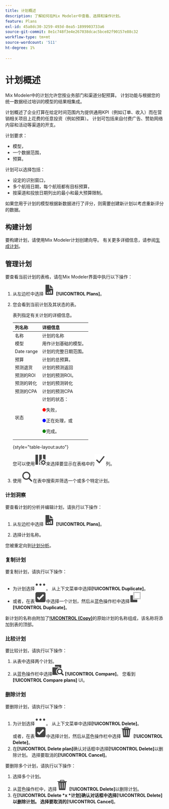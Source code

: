 ```yaml
---
title: 计划概述
description: 了解如何在Mix Modeler中查看、选择和操作计划。
feature: Plans
exl-id: 45a8dc30-3259-493d-8ea5-1899903733a6
source-git-commit: 8e1c748f3e4e267038dcac5bce82f90157e88c32
workflow-type: tm+mt
source-wordcount: '511'
ht-degree: 1%

---
```


# 计划概述

Mix Modeler中的计划允许您按业务部门和渠道分配预算。 计划功能与根据您的统一数据经过培训的模型的结果相集成。

计划概述了企业打算在给定时间范围内为提供通用KPI（例如订单、收入）而在营销相关项目上花费的任意投资（例如预算）。 计划可包括来自付费广告、赞助网络内容和活动等渠道的开支。

计划要求：

- 模型，
- 一个数据范围，
- 预算。

计划可以选择包括：

- 设定的识别窗口，
- 多个航班日期，每个航班都有目标预算，
- 按渠道和投放日期列出的最小和最大预算限制。

如果您用于计划的模型根据新数据进行了评分，则需要创建新计划以考虑重新评分的数据。


## 构建计划

要构建计划，请使用Mix Modeler计划创建向导。 有关更多详细信息，请参阅[生成计划](build.md)。

## 管理计划

要查看当前计划的表格，请在Mix Modeler界面中执行以下操作：

1. 从左边栏中选择![](/help/assets/icons/FileChart.svg) **[!UICONTROL Plans]**。

1. 您会看到当前计划及其状态的表。

   表列指定有关计划的详细信息。

   | 列名称 | 详细信息 |
   |---|---|
   | 名称 | 计划的名称 |
   | 模型 | 用作计划基础的模型。 |
   | Date range | 计划的完整日期范围。 |
   | 预算 | 计划的总预算。 |
   | 预测退货 | 计划的预测返回 |
   | 预测的ROI | 计划的预测ROI。 |
   | 预测的转化 | 计划的预测转化 |
   | 预测的CPA | 计划的预测CPA |
   | 状态 | 计划的状态： <p><span style="color:red">●</span>失败， <p><span style="color:blue">●</span>正在处理，或 <p><span style="color:green">●</span>完成。 |

   {style="table-layout:auto"}

   您可以使用![ColumnSetting](/help/assets/icons/ColumnSetting.svg)来选择要显示在表格中的![复选标记](/help/assets/icons/Checkmark.svg)列。

1. 使用![搜索](/help/assets/icons/Search.svg)在表中搜索并筛选一个或多个特定计划。

### 计划洞察

要查看计划的分析并编辑计划，请执行以下操作：

1. 从左边栏中选择![PLan](/help/assets/icons/FileChart.svg) **[!UICONTROL Plans]**。

1. 选择计划名称。

您被重定向到[计划分析](insights.md)。


### 复制计划

要复制计划，请执行以下操作：

- 为计划选择![更多](/help/assets/icons/More.svg)。 从上下文菜单中选择&#x200B;**[!UICONTROL Duplicate]**。
- 或者，在表![SelectBox](/help/assets/icons/SelectBox.svg)中选择一个计划，然后从蓝色操作栏中选择![复制](/help/assets/icons/Copy.svg) **[!UICONTROL Duplicate]**。

新计划的名称由附加了&#x200B;**[!UICONTROL (Copy)](_n_)**&#x200B;的原始计划的名称组成，该名称将添加到表的顶部。

### 比较计划

要比较计划，请执行以下操作：

1. 从表中选择两个计划。
1. 从蓝色操作栏中选择![比较](/help/assets/icons/Compare.svg) **[!UICONTROL Compare]**。 您看到&#x200B;**[!UICONTROL Compare plans]** UI。


### 删除计划

要删除计划，请执行以下操作：

1. 为计划选择![更多](/help/assets/icons/More.svg)。 从上下文菜单中选择&#x200B;**[!UICONTROL Delete]**。 <br/>或者，在表![SelectBox](/help/assets/icons/SelectBox.svg)中选择计划，然后从蓝色操作栏中选择![删除](/help/assets/icons/Delete.svg) **[!UICONTROL Delete]**。
1. 在&#x200B;**[!UICONTROL Delete plan]**&#x200B;确认对话框中选择&#x200B;**[!UICONTROL Delete]**&#x200B;以删除计划。 选择要取消的&#x200B;**[!UICONTROL Cancel]**。

要删除多个计划，请执行以下操作：

1. 选择多个计划。
1. 从蓝色操作栏中，选择![删除](/help/assets/icons/Delete.svg) **[!UICONTROL Delete]**&#x200B;以删除计划。
1. 在&#x200B;**[!UICONTROL Delete *x *计划]**确认对话框中选择&#x200B;**[!UICONTROL Delete]**以删除计划。 选择要取消的&#x200B;**[!UICONTROL Cancel]**。



